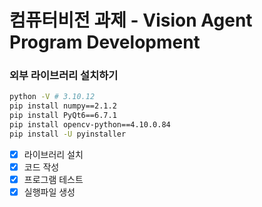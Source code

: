 # 컴퓨터비전 과제 - Vision Agent Program Development

### 외부 라이브러리 설치하기

```bash
python -V # 3.10.12
pip install numpy==2.1.2
pip install PyQt6==6.7.1
pip install opencv-python==4.10.0.84
pip install -U pyinstaller
```

* [X] 라이브러리 설치
* [X] 코드 작성
* [X] 프로그램 테스트
* [X] 실행파일 생성
